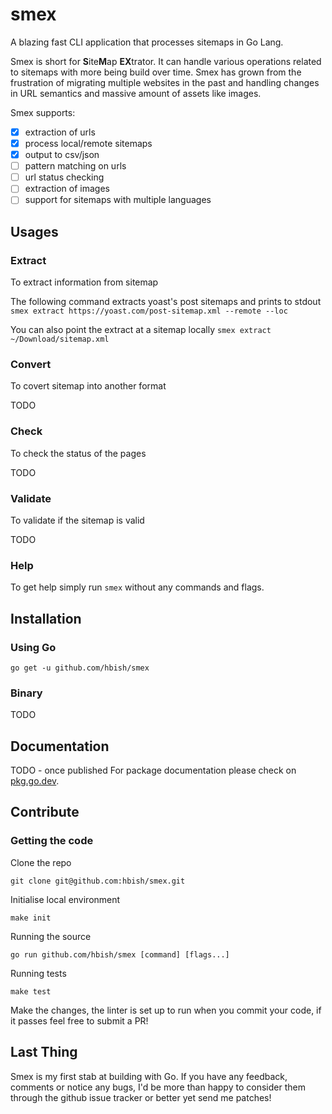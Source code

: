 # smex

A blazing fast CLI application that processes sitemaps in Go Lang. 

Smex is short for **S**ite**M**ap **EX**trator. It can handle various operations related to sitemaps with more being 
build over time. Smex has grown from the frustration of migrating multiple websites in the past and handling changes in 
URL semantics and massive amount of assets like images.  

Smex supports: 
- [x] extraction of urls
- [x] process local/remote sitemaps
- [x] output to csv/json
- [ ] pattern matching on urls
- [ ] url status checking
- [ ] extraction of images
- [ ] support for sitemaps with multiple languages

## Usages

### Extract

To extract information from sitemap

The following command extracts yoast's post sitemaps and prints to stdout
`smex extract https://yoast.com/post-sitemap.xml --remote --loc`

You can also point the extract at a sitemap locally
`smex extract ~/Download/sitemap.xml`

### Convert

To covert sitemap into another format

TODO

### Check

To check the status of the pages

TODO

### Validate 

To validate if the sitemap is valid

TODO

### Help

To get help simply run `smex` without any commands and flags.

## Installation

### Using Go

`go get -u github.com/hbish/smex`

### Binary

TODO

## Documentation

TODO - once published
For package documentation please check on [pkg.go.dev](https://pkg.go.dev/github.com/hbish/smex).

## Contribute

### Getting the code

Clone the repo

`git clone git@github.com:hbish/smex.git`

Initialise local environment

`make init`

Running the source

`go run github.com/hbish/smex [command] [flags...]`

Running tests

`make test`

Make the changes, the linter is set up to run when you commit your code, if it passes feel free to submit a PR!

## Last Thing

Smex is my first stab at building with Go. If you have any feedback, comments or notice any bugs, I'd be more than happy 
to consider them through the github issue tracker or better yet send me patches! 

